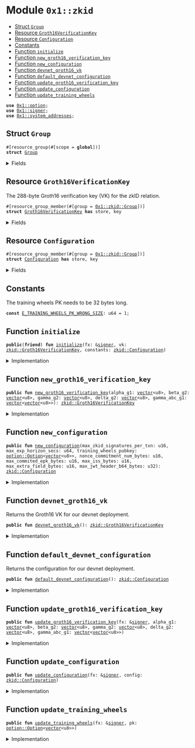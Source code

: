 
<a id="0x1_zkid"></a>

# Module `0x1::zkid`



-  [Struct `Group`](#0x1_zkid_Group)
-  [Resource `Groth16VerificationKey`](#0x1_zkid_Groth16VerificationKey)
-  [Resource `Configuration`](#0x1_zkid_Configuration)
-  [Constants](#@Constants_0)
-  [Function `initialize`](#0x1_zkid_initialize)
-  [Function `new_groth16_verification_key`](#0x1_zkid_new_groth16_verification_key)
-  [Function `new_configuration`](#0x1_zkid_new_configuration)
-  [Function `devnet_groth16_vk`](#0x1_zkid_devnet_groth16_vk)
-  [Function `default_devnet_configuration`](#0x1_zkid_default_devnet_configuration)
-  [Function `update_groth16_verification_key`](#0x1_zkid_update_groth16_verification_key)
-  [Function `update_configuration`](#0x1_zkid_update_configuration)
-  [Function `update_training_wheels`](#0x1_zkid_update_training_wheels)


<pre><code><b>use</b> <a href="../../aptos-stdlib/../move-stdlib/doc/option.md#0x1_option">0x1::option</a>;
<b>use</b> <a href="../../aptos-stdlib/../move-stdlib/doc/signer.md#0x1_signer">0x1::signer</a>;
<b>use</b> <a href="system_addresses.md#0x1_system_addresses">0x1::system_addresses</a>;
</code></pre>



<a id="0x1_zkid_Group"></a>

## Struct `Group`



<pre><code>#[resource_group(#[scope = <b>global</b>])]
<b>struct</b> <a href="zkid.md#0x1_zkid_Group">Group</a>
</code></pre>



<details>
<summary>Fields</summary>


<dl>
<dt>
<code>dummy_field: bool</code>
</dt>
<dd>

</dd>
</dl>


</details>

<a id="0x1_zkid_Groth16VerificationKey"></a>

## Resource `Groth16VerificationKey`

The 288-byte Groth16 verification key (VK) for the zkID relation.


<pre><code>#[resource_group_member(#[group = <a href="zkid.md#0x1_zkid_Group">0x1::zkid::Group</a>])]
<b>struct</b> <a href="zkid.md#0x1_zkid_Groth16VerificationKey">Groth16VerificationKey</a> <b>has</b> store, key
</code></pre>



<details>
<summary>Fields</summary>


<dl>
<dt>
<code>alpha_g1: <a href="../../aptos-stdlib/../move-stdlib/doc/vector.md#0x1_vector">vector</a>&lt;u8&gt;</code>
</dt>
<dd>
 32-byte serialization of <code>alpha * G</code>, where <code>G</code> is the generator of <code>G1</code>.
</dd>
<dt>
<code>beta_g2: <a href="../../aptos-stdlib/../move-stdlib/doc/vector.md#0x1_vector">vector</a>&lt;u8&gt;</code>
</dt>
<dd>
 64-byte serialization of <code>alpha * H</code>, where <code>H</code> is the generator of <code>G2</code>.
</dd>
<dt>
<code>gamma_g2: <a href="../../aptos-stdlib/../move-stdlib/doc/vector.md#0x1_vector">vector</a>&lt;u8&gt;</code>
</dt>
<dd>
 64-byte serialization of <code>gamma * H</code>, where <code>H</code> is the generator of <code>G2</code>.
</dd>
<dt>
<code>delta_g2: <a href="../../aptos-stdlib/../move-stdlib/doc/vector.md#0x1_vector">vector</a>&lt;u8&gt;</code>
</dt>
<dd>
 64-byte serialization of <code>delta * H</code>, where <code>H</code> is the generator of <code>G2</code>.
</dd>
<dt>
<code>gamma_abc_g1: <a href="../../aptos-stdlib/../move-stdlib/doc/vector.md#0x1_vector">vector</a>&lt;<a href="../../aptos-stdlib/../move-stdlib/doc/vector.md#0x1_vector">vector</a>&lt;u8&gt;&gt;</code>
</dt>
<dd>
 <code>\<b>forall</b> i \in {0, ..., \ell}, 64-byte serialization of gamma^{-1} * (beta * a_i + alpha * b_i + c_i) * H</code>, where
 <code>H</code> is the generator of <code>G1</code> and <code>\ell</code> is 1 for the zkID relation.
</dd>
</dl>


</details>

<a id="0x1_zkid_Configuration"></a>

## Resource `Configuration`



<pre><code>#[resource_group_member(#[group = <a href="zkid.md#0x1_zkid_Group">0x1::zkid::Group</a>])]
<b>struct</b> <a href="zkid.md#0x1_zkid_Configuration">Configuration</a> <b>has</b> store, key
</code></pre>



<details>
<summary>Fields</summary>


<dl>
<dt>
<code>max_zkid_signatures_per_txn: u16</code>
</dt>
<dd>
 No transaction can have more than this many zkID signatures.
</dd>
<dt>
<code>max_exp_horizon_secs: u64</code>
</dt>
<dd>
 How far in the future from the JWT issued at time the EPK expiry can be set.
</dd>
<dt>
<code>training_wheels_pubkey: <a href="../../aptos-stdlib/../move-stdlib/doc/option.md#0x1_option_Option">option::Option</a>&lt;<a href="../../aptos-stdlib/../move-stdlib/doc/vector.md#0x1_vector">vector</a>&lt;u8&gt;&gt;</code>
</dt>
<dd>
 The training wheels PK, if training wheels are on
</dd>
<dt>
<code>nonce_commitment_num_bytes: u16</code>
</dt>
<dd>
 The size of the "nonce commitment (to the EPK and expiration date)" stored in the JWT's <code>nonce</code> field.
</dd>
<dt>
<code>max_commited_epk_bytes: u16</code>
</dt>
<dd>
 The max length of an ephemeral public key supported in our circuit (93 bytes)
</dd>
<dt>
<code>max_iss_bytes: u16</code>
</dt>
<dd>
 The max length of the value of the JWT's <code>iss</code> field supported in our circuit
</dd>
<dt>
<code>max_extra_field_bytes: u16</code>
</dt>
<dd>
 The max length of the JWT field name and value (e.g., <code>"max_age":"18"</code>) supported in our circuit
</dd>
<dt>
<code>max_jwt_header_b64_bytes: u32</code>
</dt>
<dd>
 The max length of the base64url-encoded JWT header in bytes supported in our circuit
</dd>
</dl>


</details>

<a id="@Constants_0"></a>

## Constants


<a id="0x1_zkid_E_TRAINING_WHEELS_PK_WRONG_SIZE"></a>

The training wheels PK needs to be 32 bytes long.


<pre><code><b>const</b> <a href="zkid.md#0x1_zkid_E_TRAINING_WHEELS_PK_WRONG_SIZE">E_TRAINING_WHEELS_PK_WRONG_SIZE</a>: u64 = 1;
</code></pre>



<a id="0x1_zkid_initialize"></a>

## Function `initialize`



<pre><code><b>public</b>(<b>friend</b>) <b>fun</b> <a href="zkid.md#0x1_zkid_initialize">initialize</a>(fx: &<a href="../../aptos-stdlib/../move-stdlib/doc/signer.md#0x1_signer">signer</a>, vk: <a href="zkid.md#0x1_zkid_Groth16VerificationKey">zkid::Groth16VerificationKey</a>, constants: <a href="zkid.md#0x1_zkid_Configuration">zkid::Configuration</a>)
</code></pre>



<details>
<summary>Implementation</summary>


<pre><code><b>public</b>(<b>friend</b>) <b>fun</b> <a href="zkid.md#0x1_zkid_initialize">initialize</a>(fx: &<a href="../../aptos-stdlib/../move-stdlib/doc/signer.md#0x1_signer">signer</a>, vk: <a href="zkid.md#0x1_zkid_Groth16VerificationKey">Groth16VerificationKey</a>, constants: <a href="zkid.md#0x1_zkid_Configuration">Configuration</a>) {
    <a href="system_addresses.md#0x1_system_addresses_assert_aptos_framework">system_addresses::assert_aptos_framework</a>(fx);

    <b>move_to</b>(fx, vk);
    <b>move_to</b>(fx, constants);
}
</code></pre>



</details>

<a id="0x1_zkid_new_groth16_verification_key"></a>

## Function `new_groth16_verification_key`



<pre><code><b>public</b> <b>fun</b> <a href="zkid.md#0x1_zkid_new_groth16_verification_key">new_groth16_verification_key</a>(alpha_g1: <a href="../../aptos-stdlib/../move-stdlib/doc/vector.md#0x1_vector">vector</a>&lt;u8&gt;, beta_g2: <a href="../../aptos-stdlib/../move-stdlib/doc/vector.md#0x1_vector">vector</a>&lt;u8&gt;, gamma_g2: <a href="../../aptos-stdlib/../move-stdlib/doc/vector.md#0x1_vector">vector</a>&lt;u8&gt;, delta_g2: <a href="../../aptos-stdlib/../move-stdlib/doc/vector.md#0x1_vector">vector</a>&lt;u8&gt;, gamma_abc_g1: <a href="../../aptos-stdlib/../move-stdlib/doc/vector.md#0x1_vector">vector</a>&lt;<a href="../../aptos-stdlib/../move-stdlib/doc/vector.md#0x1_vector">vector</a>&lt;u8&gt;&gt;): <a href="zkid.md#0x1_zkid_Groth16VerificationKey">zkid::Groth16VerificationKey</a>
</code></pre>



<details>
<summary>Implementation</summary>


<pre><code><b>public</b> <b>fun</b> <a href="zkid.md#0x1_zkid_new_groth16_verification_key">new_groth16_verification_key</a>(alpha_g1: <a href="../../aptos-stdlib/../move-stdlib/doc/vector.md#0x1_vector">vector</a>&lt;u8&gt;, beta_g2: <a href="../../aptos-stdlib/../move-stdlib/doc/vector.md#0x1_vector">vector</a>&lt;u8&gt;, gamma_g2: <a href="../../aptos-stdlib/../move-stdlib/doc/vector.md#0x1_vector">vector</a>&lt;u8&gt;, delta_g2: <a href="../../aptos-stdlib/../move-stdlib/doc/vector.md#0x1_vector">vector</a>&lt;u8&gt;, gamma_abc_g1: <a href="../../aptos-stdlib/../move-stdlib/doc/vector.md#0x1_vector">vector</a>&lt;<a href="../../aptos-stdlib/../move-stdlib/doc/vector.md#0x1_vector">vector</a>&lt;u8&gt;&gt;): <a href="zkid.md#0x1_zkid_Groth16VerificationKey">Groth16VerificationKey</a> {
    <a href="zkid.md#0x1_zkid_Groth16VerificationKey">Groth16VerificationKey</a> {
        alpha_g1,
        beta_g2,
        gamma_g2,
        delta_g2,
        gamma_abc_g1,
    }
}
</code></pre>



</details>

<a id="0x1_zkid_new_configuration"></a>

## Function `new_configuration`



<pre><code><b>public</b> <b>fun</b> <a href="zkid.md#0x1_zkid_new_configuration">new_configuration</a>(max_zkid_signatures_per_txn: u16, max_exp_horizon_secs: u64, training_wheels_pubkey: <a href="../../aptos-stdlib/../move-stdlib/doc/option.md#0x1_option_Option">option::Option</a>&lt;<a href="../../aptos-stdlib/../move-stdlib/doc/vector.md#0x1_vector">vector</a>&lt;u8&gt;&gt;, nonce_commitment_num_bytes: u16, max_commited_epk_bytes: u16, max_iss_bytes: u16, max_extra_field_bytes: u16, max_jwt_header_b64_bytes: u32): <a href="zkid.md#0x1_zkid_Configuration">zkid::Configuration</a>
</code></pre>



<details>
<summary>Implementation</summary>


<pre><code><b>public</b> <b>fun</b> <a href="zkid.md#0x1_zkid_new_configuration">new_configuration</a>(
    max_zkid_signatures_per_txn: u16,
    max_exp_horizon_secs: u64,
    training_wheels_pubkey: Option&lt;<a href="../../aptos-stdlib/../move-stdlib/doc/vector.md#0x1_vector">vector</a>&lt;u8&gt;&gt;,
    nonce_commitment_num_bytes: u16,
    max_commited_epk_bytes: u16,
    max_iss_bytes: u16,
    max_extra_field_bytes: u16,
    max_jwt_header_b64_bytes: u32
): <a href="zkid.md#0x1_zkid_Configuration">Configuration</a> {
    <a href="zkid.md#0x1_zkid_Configuration">Configuration</a> {
        max_zkid_signatures_per_txn,
        max_exp_horizon_secs,
        training_wheels_pubkey,
        nonce_commitment_num_bytes,
        max_commited_epk_bytes,
        max_iss_bytes,
        max_extra_field_bytes,
        max_jwt_header_b64_bytes,
    }
}
</code></pre>



</details>

<a id="0x1_zkid_devnet_groth16_vk"></a>

## Function `devnet_groth16_vk`

Returns the Groth16 VK for our devnet deployment.


<pre><code><b>public</b> <b>fun</b> <a href="zkid.md#0x1_zkid_devnet_groth16_vk">devnet_groth16_vk</a>(): <a href="zkid.md#0x1_zkid_Groth16VerificationKey">zkid::Groth16VerificationKey</a>
</code></pre>



<details>
<summary>Implementation</summary>


<pre><code><b>public</b> <b>fun</b> <a href="zkid.md#0x1_zkid_devnet_groth16_vk">devnet_groth16_vk</a>(): <a href="zkid.md#0x1_zkid_Groth16VerificationKey">Groth16VerificationKey</a> {
    <a href="zkid.md#0x1_zkid_Groth16VerificationKey">Groth16VerificationKey</a> {
        alpha_g1: x"6d1c152d2705e35fe7a07a66eb8a10a7f42f1e38c412fbbc3ac7f9affc25dc24",
        beta_g2: x"e20a834c55ae6e2fcbd66636e09322727f317aff8957dd342afa11f936ef7c02cfdc8c9862849a0442bcaa4e03f45343e8bf261ef4ab58cead2efc17100a3b16",
        gamma_g2: x"edf692d95cbdde46ddda5ef7d422436779445c5e66006a42761e1f12efde0018c212f3aeb785e49712e7a9353349aaf1255dfb31b7bf60723a480d9293938e19",
        delta_g2: x"edf692d95cbdde46ddda5ef7d422436779445c5e66006a42761e1f12efde0018c212f3aeb785e49712e7a9353349aaf1255dfb31b7bf60723a480d9293938e19",
        gamma_abc_g1: <a href="../../aptos-stdlib/../move-stdlib/doc/vector.md#0x1_vector">vector</a>[
            x"9aae6580d6040e77969d70e748e861664228e3567e77aa99822f8a4a19c29101",
            x"e38ad8b845e3ef599232b43af2a64a73ada04d5f0e73f1848e6631e17a247415",
        ],
    }
}
</code></pre>



</details>

<a id="0x1_zkid_default_devnet_configuration"></a>

## Function `default_devnet_configuration`

Returns the configuration for our devnet deployment.


<pre><code><b>public</b> <b>fun</b> <a href="zkid.md#0x1_zkid_default_devnet_configuration">default_devnet_configuration</a>(): <a href="zkid.md#0x1_zkid_Configuration">zkid::Configuration</a>
</code></pre>



<details>
<summary>Implementation</summary>


<pre><code><b>public</b> <b>fun</b> <a href="zkid.md#0x1_zkid_default_devnet_configuration">default_devnet_configuration</a>(): <a href="zkid.md#0x1_zkid_Configuration">Configuration</a> {
    // TODO(<a href="zkid.md#0x1_zkid">zkid</a>): Put reasonable defaults & circuit-specific constants here.
    <a href="zkid.md#0x1_zkid_Configuration">Configuration</a> {
        max_zkid_signatures_per_txn: 3,
        max_exp_horizon_secs: 100_255_944, // ~1160 days
        training_wheels_pubkey: <a href="../../aptos-stdlib/../move-stdlib/doc/option.md#0x1_option_some">option::some</a>(x"aa"),
        // The commitment is using the Poseidon-BN254 <a href="../../aptos-stdlib/../move-stdlib/doc/hash.md#0x1_hash">hash</a> function, hence the 254-bit (32 byte) size.
        nonce_commitment_num_bytes: 32,
        max_commited_epk_bytes: 3 * 31,
        max_iss_bytes: 126,
        max_extra_field_bytes:  350,
        max_jwt_header_b64_bytes: 300,
    }
}
</code></pre>



</details>

<a id="0x1_zkid_update_groth16_verification_key"></a>

## Function `update_groth16_verification_key`



<pre><code><b>public</b> <b>fun</b> <a href="zkid.md#0x1_zkid_update_groth16_verification_key">update_groth16_verification_key</a>(fx: &<a href="../../aptos-stdlib/../move-stdlib/doc/signer.md#0x1_signer">signer</a>, alpha_g1: <a href="../../aptos-stdlib/../move-stdlib/doc/vector.md#0x1_vector">vector</a>&lt;u8&gt;, beta_g2: <a href="../../aptos-stdlib/../move-stdlib/doc/vector.md#0x1_vector">vector</a>&lt;u8&gt;, gamma_g2: <a href="../../aptos-stdlib/../move-stdlib/doc/vector.md#0x1_vector">vector</a>&lt;u8&gt;, delta_g2: <a href="../../aptos-stdlib/../move-stdlib/doc/vector.md#0x1_vector">vector</a>&lt;u8&gt;, gamma_abc_g1: <a href="../../aptos-stdlib/../move-stdlib/doc/vector.md#0x1_vector">vector</a>&lt;<a href="../../aptos-stdlib/../move-stdlib/doc/vector.md#0x1_vector">vector</a>&lt;u8&gt;&gt;)
</code></pre>



<details>
<summary>Implementation</summary>


<pre><code><b>public</b> <b>fun</b> <a href="zkid.md#0x1_zkid_update_groth16_verification_key">update_groth16_verification_key</a>(fx: &<a href="../../aptos-stdlib/../move-stdlib/doc/signer.md#0x1_signer">signer</a>,
                                           alpha_g1: <a href="../../aptos-stdlib/../move-stdlib/doc/vector.md#0x1_vector">vector</a>&lt;u8&gt;,
                                           beta_g2: <a href="../../aptos-stdlib/../move-stdlib/doc/vector.md#0x1_vector">vector</a>&lt;u8&gt;,
                                           gamma_g2: <a href="../../aptos-stdlib/../move-stdlib/doc/vector.md#0x1_vector">vector</a>&lt;u8&gt;,
                                           delta_g2: <a href="../../aptos-stdlib/../move-stdlib/doc/vector.md#0x1_vector">vector</a>&lt;u8&gt;,
                                           gamma_abc_g1: <a href="../../aptos-stdlib/../move-stdlib/doc/vector.md#0x1_vector">vector</a>&lt;<a href="../../aptos-stdlib/../move-stdlib/doc/vector.md#0x1_vector">vector</a>&lt;u8&gt;&gt;,
) <b>acquires</b> <a href="zkid.md#0x1_zkid_Groth16VerificationKey">Groth16VerificationKey</a> {
    <a href="system_addresses.md#0x1_system_addresses_assert_aptos_framework">system_addresses::assert_aptos_framework</a>(fx);

    <b>if</b> (<b>exists</b>&lt;<a href="zkid.md#0x1_zkid_Groth16VerificationKey">Groth16VerificationKey</a>&gt;(<a href="../../aptos-stdlib/../move-stdlib/doc/signer.md#0x1_signer_address_of">signer::address_of</a>(fx))) {
        <b>let</b> <a href="zkid.md#0x1_zkid_Groth16VerificationKey">Groth16VerificationKey</a> {
            alpha_g1: _,
            beta_g2: _,
            gamma_g2: _,
            delta_g2: _,
            gamma_abc_g1: _
        } = <b>move_from</b>&lt;<a href="zkid.md#0x1_zkid_Groth16VerificationKey">Groth16VerificationKey</a>&gt;(<a href="../../aptos-stdlib/../move-stdlib/doc/signer.md#0x1_signer_address_of">signer::address_of</a>(fx));
    };

    <b>let</b> vk = <a href="zkid.md#0x1_zkid_new_groth16_verification_key">new_groth16_verification_key</a>(alpha_g1, beta_g2, gamma_g2, delta_g2, gamma_abc_g1);
    <b>move_to</b>(fx, vk);
}
</code></pre>



</details>

<a id="0x1_zkid_update_configuration"></a>

## Function `update_configuration`



<pre><code><b>public</b> <b>fun</b> <a href="zkid.md#0x1_zkid_update_configuration">update_configuration</a>(fx: &<a href="../../aptos-stdlib/../move-stdlib/doc/signer.md#0x1_signer">signer</a>, config: <a href="zkid.md#0x1_zkid_Configuration">zkid::Configuration</a>)
</code></pre>



<details>
<summary>Implementation</summary>


<pre><code><b>public</b> <b>fun</b> <a href="zkid.md#0x1_zkid_update_configuration">update_configuration</a>(fx: &<a href="../../aptos-stdlib/../move-stdlib/doc/signer.md#0x1_signer">signer</a>, config: <a href="zkid.md#0x1_zkid_Configuration">Configuration</a>) <b>acquires</b> <a href="zkid.md#0x1_zkid_Configuration">Configuration</a> {
    <a href="system_addresses.md#0x1_system_addresses_assert_aptos_framework">system_addresses::assert_aptos_framework</a>(fx);

    <b>if</b> (<b>exists</b>&lt;<a href="zkid.md#0x1_zkid_Configuration">Configuration</a>&gt;(<a href="../../aptos-stdlib/../move-stdlib/doc/signer.md#0x1_signer_address_of">signer::address_of</a>(fx))) {
        <b>let</b> <a href="zkid.md#0x1_zkid_Configuration">Configuration</a> {
            max_zkid_signatures_per_txn: _,
            max_exp_horizon_secs: _,
            training_wheels_pubkey: _,
            nonce_commitment_num_bytes: _,
            max_commited_epk_bytes: _,
            max_iss_bytes: _,
            max_extra_field_bytes: _,
            max_jwt_header_b64_bytes: _,
        } = <b>move_from</b>&lt;<a href="zkid.md#0x1_zkid_Configuration">Configuration</a>&gt;(<a href="../../aptos-stdlib/../move-stdlib/doc/signer.md#0x1_signer_address_of">signer::address_of</a>(fx));
    };

    <b>move_to</b>(fx, config);
}
</code></pre>



</details>

<a id="0x1_zkid_update_training_wheels"></a>

## Function `update_training_wheels`



<pre><code><b>public</b> <b>fun</b> <a href="zkid.md#0x1_zkid_update_training_wheels">update_training_wheels</a>(fx: &<a href="../../aptos-stdlib/../move-stdlib/doc/signer.md#0x1_signer">signer</a>, pk: <a href="../../aptos-stdlib/../move-stdlib/doc/option.md#0x1_option_Option">option::Option</a>&lt;<a href="../../aptos-stdlib/../move-stdlib/doc/vector.md#0x1_vector">vector</a>&lt;u8&gt;&gt;)
</code></pre>



<details>
<summary>Implementation</summary>


<pre><code><b>public</b> <b>fun</b> <a href="zkid.md#0x1_zkid_update_training_wheels">update_training_wheels</a>(fx: &<a href="../../aptos-stdlib/../move-stdlib/doc/signer.md#0x1_signer">signer</a>, pk: Option&lt;<a href="../../aptos-stdlib/../move-stdlib/doc/vector.md#0x1_vector">vector</a>&lt;u8&gt;&gt;) <b>acquires</b> <a href="zkid.md#0x1_zkid_Configuration">Configuration</a> {
    <a href="system_addresses.md#0x1_system_addresses_assert_aptos_framework">system_addresses::assert_aptos_framework</a>(fx);
    <b>if</b> (<a href="../../aptos-stdlib/../move-stdlib/doc/option.md#0x1_option_is_some">option::is_some</a>(&pk)) {
        <b>assert</b>!(<a href="../../aptos-stdlib/../move-stdlib/doc/vector.md#0x1_vector_length">vector::length</a>(<a href="../../aptos-stdlib/../move-stdlib/doc/option.md#0x1_option_borrow">option::borrow</a>(&pk)) == 32, <a href="zkid.md#0x1_zkid_E_TRAINING_WHEELS_PK_WRONG_SIZE">E_TRAINING_WHEELS_PK_WRONG_SIZE</a>)
    };

    <b>let</b> config = <b>borrow_global_mut</b>&lt;<a href="zkid.md#0x1_zkid_Configuration">Configuration</a>&gt;(<a href="../../aptos-stdlib/../move-stdlib/doc/signer.md#0x1_signer_address_of">signer::address_of</a>(fx));
    config.training_wheels_pubkey = pk;
}
</code></pre>



</details>


[move-book]: https://aptos.dev/move/book/SUMMARY
